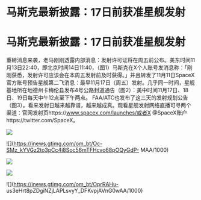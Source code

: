 # 马斯克最新披露：17日前获准星舰发射

# 马斯克最新披露：17日前获准星舰发射

重磅消息来袭，老马刚刚透露内部消息：发射许可证将在周五前公布。美东时间11月13日22:40，即北京时间14日11:40，（图1）马斯克在X个人账号发消息称：「刚刚获悉，发射许可应该会在本周五发射前及时获得。」并且转发了11月11日SpaceX官方账号预告星舰第二飞消息：最早11月17日（周五）发射。几乎同一时间，星舰基地所在地德州卡梅伦县发布4号公路封道通告（图2）：美中时间11月17日、18日、19日每天中午12点至下午两点。
FAA/ATC也发布了这三天的发射规划公告（图3）。看来发射日越来越靠谱，越来越成真。观看星舰发射网络直播可寻两个渠道：官网发射页https://www.spacex.com/launches/或者X
@SpaceX账户https://twitter.com/SpaceX。

![](https://inews.gtimg.com/om_bt/O9fV5XPVEWoEP6GVzFOzsHUArTqJFtp4MW6myafMRRo_cAA/1000)

![](https://inews.gtimg.com/om_bt/Oc-SMz_kYVGz2to3pCc4i8Soc56mTFHcvo68pOQyGdP-
MAA/1000)

![](https://inews.gtimg.com/om_bt/O-HZSUkJGTWRQsqgfLJF3YDwTNp25snpNMPL_MR51uhF0AA/1000)

![](https://inews.gtimg.com/om_bt/OXQSj5LJsyxQowX8EOkwRA3SvlWIZY_h2WdG2rE5RdsWYAA/1000)

![](https://inews.gtimg.com/om_bt/OprRAHu-
us3eHrt8pZDgiNZjLAPLsvyY_DFKvpjAVnG0wAA/1000)

